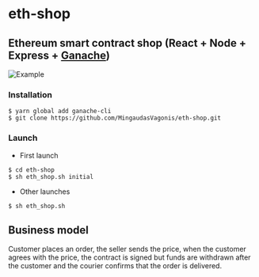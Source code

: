 # eth-shop

## **Ethereum smart contract shop (React + Node + Express + [Ganache](https://github.com/trufflesuite/ganache-cli))**

![Example](https://media.giphy.com/media/dTzHBqzWFrTcL9C1xD/giphy.gif)

### Installation
```
$ yarn global add ganache-cli
$ git clone https://github.com/MingaudasVagonis/eth-shop.git
```

### Launch

- First launch
```
$ cd eth-shop
$ sh eth_shop.sh initial
```

- Other launches
```
$ sh eth_shop.sh
```

## Business model

Customer places an order, the seller sends the price, when the customer agrees with the price, the contract is signed but funds are withdrawn after the customer and the courier confirms that the order is delivered.